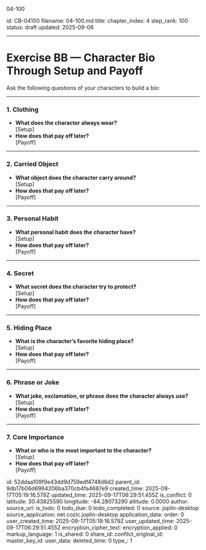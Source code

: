 04-100

id: CB-04100
filename: 04-100.md
title: 
chapter_index: 4
step_rank: 100
status: draft
updated: 2025-09-06

---

# Exercise BB — Character Bio Through Setup and Payoff

Ask the following questions of your characters to build a bio:

---

### **1. Clothing**
- **What does the character always wear?**  
  [Setup]  
- **How does that pay off later?**  
  [Payoff]  

---

### **2. Carried Object**
- **What object does the character carry around?**  
  [Setup]  
- **How does that pay off later?**  
  [Payoff]  

---

### **3. Personal Habit**
- **What personal habit does the character have?**  
  [Setup]  
- **How does that pay off later?**  
  [Payoff]  

---

### **4. Secret**
- **What secret does the character try to protect?**  
  [Setup]  
- **How does that pay off later?**  
  [Payoff]  

---

### **5. Hiding Place**
- **What is the character’s favorite hiding place?**  
  [Setup]  
- **How does that pay off later?**  
  [Payoff]  

---

### **6. Phrase or Joke**
- **What joke, exclamation, or phrase does the character always use?**  
  [Setup]  
- **How does that pay off later?**  
  [Payoff]  

---

### **7. Core Importance**
- **What or who is the most important to the character?**  
  [Setup]  
- **How does that pay off later?**  
  [Payoff]  


id: 52ddaa109f9e43dd9d759edf4748d6d2
parent_id: 9db17b06d6964206ba370cb4fa4687e9
created_time: 2025-09-17T05:19:16.579Z
updated_time: 2025-09-17T06:29:51.455Z
is_conflict: 0
latitude: 30.43825590
longitude: -84.28073290
altitude: 0.0000
author: 
source_url: 
is_todo: 0
todo_due: 0
todo_completed: 0
source: joplin-desktop
source_application: net.cozic.joplin-desktop
application_data: 
order: 0
user_created_time: 2025-09-17T05:19:16.579Z
user_updated_time: 2025-09-17T06:29:51.455Z
encryption_cipher_text: 
encryption_applied: 0
markup_language: 1
is_shared: 0
share_id: 
conflict_original_id: 
master_key_id: 
user_data: 
deleted_time: 0
type_: 1